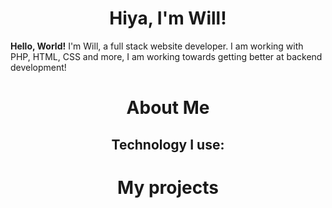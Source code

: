 <h1 align="center">Hiya, I'm Will!</h1>

**Hello, World!** I'm Will, a full stack website developer. I am working with PHP, HTML, CSS and more, I am working towards getting better at backend development! 

<h1 align="center">About Me</h1>

<h2 align="center">Technology I use:</h2>

<h1 align="center">My projects</h1>